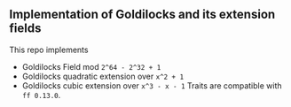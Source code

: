 Implementation of Goldilocks and its extension fields
------

This repo implements 
- Goldilocks Field mod `2^64 - 2^32 + 1`
- Goldilocks quadratic extension over `x^2 + 1`
- Goldilocks cubic extension over `x^3 - x - 1`
Traits are compatible with `ff 0.13.0`.
